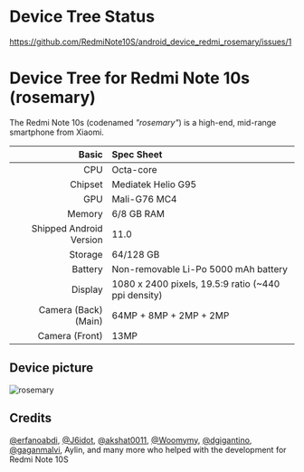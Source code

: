 # Device Tree Status
https://github.com/RedmiNote10S/android_device_redmi_rosemary/issues/1

Device Tree for Redmi Note 10s (rosemary)
==========================================

The Redmi Note 10s (codenamed _"rosemary"_) is a high-end, mid-range smartphone from Xiaomi.


| Basic                   | Spec Sheet                                                                                                                     |
| -----------------------:|:------------------------------------------------------------------------------------------------------------------------------ |
| CPU                     | Octa-core                                                                                                                      |
| Chipset                 | Mediatek Helio G95                                                                                                            |
| GPU                     | Mali-G76 MC4                                                                                                                   |
| Memory                  | 6/8 GB RAM                                                                                                                     |
| Shipped Android Version | 11.0                                                                                                                           |
| Storage                 | 64/128 GB                                                                                                              |
| Battery                 | Non-removable Li-Po 5000 mAh battery                                                                                           |
| Display                 | 1080 x 2400 pixels, 19.5:9 ratio (~440 ppi density)                                                                            |
| Camera (Back)(Main)     | 64MP + 8MP + 2MP + 2MP                                                                                |
| Camera (Front)          | 13MP                                                                                                     |

## Device picture
![rosemary](https://i01.appmifile.com/webfile/globalimg/Anna/rn10s_Blue.png)

## Credits
[@erfanoabdi](https://github.com/erfanoabdi), [@J6idot](https://github.com/J6idot), [@akshat0011](https://github.com/akshat0011), [@Woomymy](https://github.com/Woomymy), [@dgigantino](https://github.com/dgigantino), [@gaganmalvi](https://github.com/gaganmalvi), Aylin, and many more who helped with the development for Redmi Note 10S
